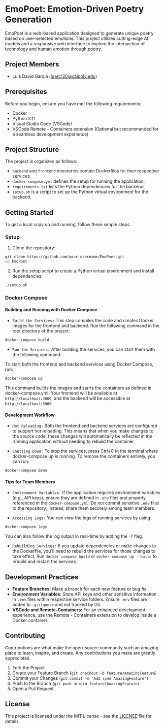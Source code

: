 # EmoPoet: Emotion-Driven Poetry Generation

EmoPoet is a web-based application designed to generate unique poetry based on user-selected emotions. This project utilizes cutting-edge AI models and a responsive web interface to explore the intersection of technology and human emotion through poetry.

## Project Members

- Luis David Garcia ([lgarc120@calpoly.edu](lgarc120@calpoly.edu))

## Prerequisites

Before you begin, ensure you have met the following requirements:

- Docker
- Python 3.11
- Visual Studio Code (VSCode)
- VSCode Remote - Containers extension (Optional but recommended for a seamless development experience)

## Project Structure

The project is organized as follows:

- `backend` and `frontend` directories contain Dockerfiles for their respective services.
- `docker-compose.yml` defines the setup for running the application.
- `requirements.txt` lists the Python dependencies for the backend.
- `setup.sh` is a script to set up the Python virtual environment for the backend.

## Getting Started

To get a local copy up and running, follow these simple steps.

### Setup

1. Clone the repository:

```bash
git clone https://github.com/your-username/EmoPoet.git
cd EmoPoet
```

2. Run the setup script to create a Python virtual environment and install dependencies:

```bash
./setup.sh
```

### Docker Compose

#### Building and Running with Docker Compose

- `Build the Services:` This step compiles the code and creates Docker images for the frontend and backend. Run the following command in the root directory of the project:

```bash
docker-compose build
```

- `Run the Services:` After building the services, you can start them with the following command:

To start both the frontend and backend services using Docker Compose, run:

```bash
docker-compose up
```

This command builds the images and starts the containers as defined in docker-compose.yml. Your frontend will be available at `http://localhost:3000`, and the backend will be accessible at `http://localhost:5000`.

#### Development Workflow

- `Hot Reloading:` Both the frontend and backend services are configured to support hot reloading. This means that when you make changes to the source code, these changes will automatically be reflected in the running application without needing to rebuild the container.

- `Shutting Down:` To stop the services, press Ctrl+C in the terminal where docker-compose up is running. To remove the containers entirely, you can run:

```bash
docker-compose down
```

#### Tips for Team Members

- `Environment Variables:` If the application requires environment variables (e.g., API keys), ensure they are defined in `.env` files and properly referenced in the `docker-compose.yml`. Do not commit sensitive `.env` files to the repository; instead, share them securely among team members.

- `Accessing Logs:` You can view the logs of running services by using:

```bash
docker-compose logs
```

You can also follow the log output in real-time by adding the `-f` flag.

- `Rebuilding Services:` If you update dependencies or make changes to the Dockerfile, you'll need to rebuild the services for those changes to take effect. Run `docker-compose build` or `docker-compose up --build` to rebuild and restart the services.

## Development Practices

- **Feature Branches:** Make a branch for each new feature or bug fix.
- **Environment Variables:** Store API keys and other sensitive information in `.env` files within respective service folders. Ensure `.env` files are added to `.gitignore` and not tracked by Git.
- **VSCode and Remote-Containers:** For an enhanced development experience, use the Remote - Containers extension to develop inside a Docker container.

## Contributing

Contributions are what make the open-source community such an amazing place to learn, inspire, and create. Any contributions you make are greatly appreciated.

1. Fork the Project
2. Create your Feature Branch (`git checkout -b feature/AmazingFeature`)
3. Commit your Changes (`git commit -m 'Add some AmazingFeature'`)
4. Push to the Branch (`git push origin feature/AmazingFeature`)
5. Open a Pull Request

## License

This project is licensed under the MIT License - see the [LICENSE](./LICENSE) file for details.
